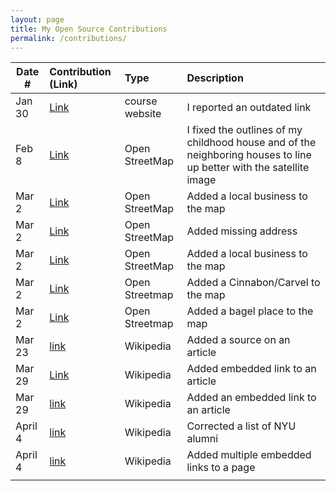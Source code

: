 ```yaml
---
layout: page
title: My Open Source Contributions
permalink: /contributions/
---
```


<!--
Type of the contribution should be "Wikipedia edit", "OpenStreet Map feature", "Documentation", "Course website", "Blog",
"Browser Add-on", etc.

The description should include a brief summary of what you did.

The link should bring us to a public page that shows your contribution. 

Replace the first row with your own contribution. 

-->





| Date #       | Contribution (Link)  | Type  | Description |
|---|:---|:---|:---|
| Jan 30   | [Link](https://github.com/joannakl/ossd/issues/35)    | course website    |   I reported an outdated link    |
|  Feb 8   |   [Link](https://www.openstreetmap.org/user/cto234/history)  |   Open StreetMap  |  I fixed the outlines of my childhood house and of the neighboring houses to line up better with the satellite image   |
| Mar 2    |   [Link](https://www.openstreetmap.org/changeset/133225502)  |   Open StreetMap  |   Added a local business to the map   |
|  Mar 2   |   [Link](https://www.openstreetmap.org/changeset/133225568)  | Open StreetMap    |   Added missing address   |
|  Mar 2   |  [Link](https://www.openstreetmap.org/changeset/133225608)   |   Open StreetMap  |  Added a local business to the map    |
|   Mar 2  |   [Link](https://www.openstreetmap.org/changeset/133225706)  |  Open Streetmap   |    Added a Cinnabon/Carvel to the map  |
|  Mar 2   |   [Link](https://www.openstreetmap.org/changeset/133225755)  |   Open Streetmap  |  Added a bagel place to the map    |
|   Mar 23  |  [link](https://en.wikipedia.org/w/index.php?title=Black_Country,_New_Road&diff=prev&oldid=1146266093)   |   Wikipedia  |   Added a source on an article   |
|  Mar 29 |  [Link](https://en.wikipedia.org/w/index.php?title=Louisiana_Purchase_Exposition&diff=prev&oldid=1147299977&diffmode=source)  |   Wikipedia |  Added embedded link to an article  |
|  Mar 29 |  [link](https://en.wikipedia.org/w/index.php?title=Tontine_Group&diff=prev&oldid=1147300746&diffmode=source)  |  Wikipedia  |  Added an embedded link to an article  |
|  April 4 | [link](https://en.wikipedia.org/w/index.php?title=New_York_University_School_of_Professional_Studies&diff=prev&oldid=1148218909&diffmode=source)   |   Wikipedia |  Corrected a list of NYU alumni  |
|  April 4 |  [link](https://en.wikipedia.org/w/index.php?title=Issam_Hajali&diff=prev&oldid=1148219200&diffmode=source)  |  Wikipedia  |  Added multiple embedded links to a page  |
|   |    |    |    |

